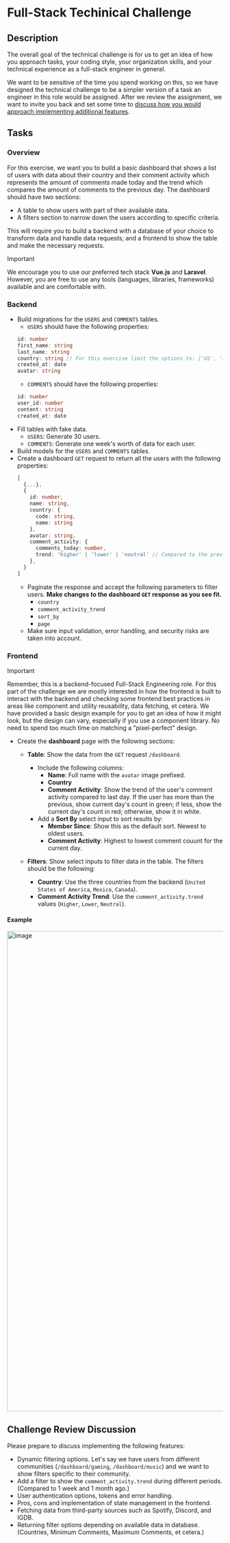 # Full-Stack Techinical Challenge

## Description
The overall goal of the technical challenge is for us to get an idea of how you approach tasks, your coding style, your organization skills, and your technical experience as a full-stack engineer in general.

We want to be sensitive of the time you spend working on this, so we have designed the technical challenge to be a simpler version of a task an engineer in this role would be assigned. After we review the assignment, we want to invite you back and set some time to [discuss how you would approach implementing additional features](#challenge-review-discussion).

## Tasks

### Overview
For this exercise, we want you to build a basic dashboard that shows a list of users with data about their country and their comment activity which represents the amount of comments made today and the trend which compares the amount of comments to the previous day. The dashboard should have two sections:
- A table to show users with part of their available data.
- A filters section to narrow down the users according to specific criteria.

This will require you to build a backend with a database of your choice to transform data and handle data requests; and a frontend to show the table and make the necessary requests.

> [!IMPORTANT]
> We encourage you to use our preferred tech stack **Vue.js** and **Laravel**. However, you are free to use any tools (languages, libraries, frameworks) available and are comfortable with.

### Backend
- Build migrations for the `USERS` and `COMMENTS` tables.
  - `USERS` should have the following properties:
  ```ts
  id: number
  first_name: string
  last_name: string
  country: string // For this exercise limit the options to: ['US', 'MX', 'CA']
  created_at: date
  avatar: string
  ```
  - `COMMENTS` should have the following properties:
  ```ts
  id: number
  user_id: number
  content: string
  created_at: date
  ```
- Fill tables with fake data.
  - `USERS`: Generate 30 users.
  - `COMMENTS`: Generate one week's worth of data for each user.
- Build models for the `USERS` and `COMMENTS` tables.
- Create a dashboard `GET` request to return all the users with the following properties:
  ```ts
  [
    {...},
    {
      id: number,
      name: string,
      country: {
        code: string,
        name: string
      },
      avatar: string,
      comment_activity: {
        comments_today: number,
        trend: 'higher' | 'lower' | 'neutral' // Compared to the previous day.
      },
    }
  ]
  ```
  - Paginate the response and accept the following parameters to filter users. **Make changes to the dashboard `GET` response as you see fit.**
    - `country`
    - `comment_activity_trend`
    - `sort_by`
    - `page`
  - Make sure input validation, error handling, and security risks are taken into account.

### Frontend
> [!IMPORTANT]
> Remember, this is a backend-focused Full-Stack Engineering role. For this part of the challenge we are mostly interested in how the frontend is built to interact with the backend and checking some frontend best practices in areas like component and utility reusability, data fetching, et cetera. We have provided a basic design example for you to get an idea of how it might look, but the design can vary, especially if you use a component library. No need to spend too much time on matching a "pixel-perfect" design.

- Create the **dashboard** page with the following sections:
  - **Table**: Show the data from the `GET` request `/dashboard`.
    - Include the following columns:
      - **Name**: Full name with the `avatar` image prefixed.
      - **Country**
      - **Comment Activity**: Show the trend of the user's comment activity compared to last day. If the user has more than the previous, show current day's count in green; if less, show the current day's count in red; otherwise, show it in white.
    - Add a **Sort By** select input to sort results by:
      - **Member Since**: Show this as the default sort. Newest to oldest users.
      - **Comment Activity**: Highest to lowest comment couunt for the current day.

  - **Filters**: Show select inputs to filter data in the table. The filters should be the following:
    - **Country**: Use the three countries from the backend (`United States of America`, `Mexico`, `Canada`). 
    - **Comment Activity Trend**: Use the `comment_activity.trend` values (`Higher`, `Lower`, `Neutral`). 
   
#### Example
<img width="1119" alt="image" src="https://github.com/user-attachments/assets/b61274a3-3a02-4a0a-903b-fc34b85fc419">

## Challenge Review Discussion
Please prepare to discuss implementing the following features:
- Dynamic filtering options. Let's say we have users from different communities (`/dashboard/gaming`, `/dashboard/music`) and we want to show filters specific to their community.
- Add a filter to show the `comment_activity.trend` during different periods. (Compared to 1 week and 1 month ago.)
- User authentication options, tokens and error handling.
- Pros, cons and implementation of state management in the frontend.
- Fetching data from third-party sources such as Spotify, Discord, and IGDB.
- Returning filter options depending on available data in database. (Countries, Minimum Comments, Maximum Comments, et cetera.)
